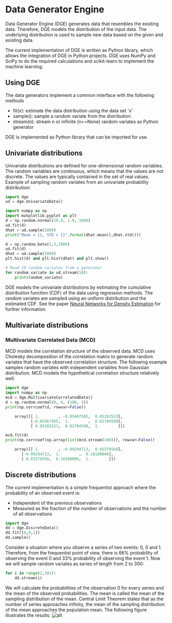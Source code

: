 Data Generator Engine
=====================

Data Generator Engine (DGE) generates data that resembles the existing data. Therefore, DGE models the distribution
of the input data. The underlying distribution is used to sample new data based on the given and existing data.

The current implementation of DGE is written as Python library, which allows the integration of DGE in Python projects.
DGE uses NumPy and SciPy to do the required calculations and scikit-learn to implement the machine learning.

## Using DGE
The data generators implement a common interface with the following methods
* fit(x): estimate the data distribution using the data set 'x'
* sample(): sample a random variate from the distribution
* stream(n): stream n or infinite (n==None) random variates as Python generator

DGE is implemented as Python library that can be imported for use.

## Univariate distributions
Univariate distributions are defined for one-dimensional random variables. The random variables are continuous, which
means that the values are not discrete. The values are typically contained in the set of real values.
Example of sampling random variates from an univariate probability distribution:

```python
import dge
ud = dge.UnivariateData()

import numpy as np
import matplotlib.pyplot as plt
d = np.random.normal(20.0, 1.0, 1000)
ud.fit(d)
dhat = ud.sample(1000)
print("Mean = {}, STD = {}".format(dhat.mean(),dhat.std()))

d = np.random.beta(2,5,1000)
ud.fit(d)
dhat = ud.sample(1000)
plt.hist(d) and plt.hist(dhat) and plt.show()

# Read 10 random variates from a generator
for random_variate in ud.stream(10):
    print(random_variate)
```

DGE models the univariate distributions by estimating the cumulative distribution function (CDF) of the data using
regression methods. The random variates are sampled using an uniform distribution and the estimated CDF. See the paper
[Neural Networks for Density Estimation](http://papers.nips.cc/paper/1624-neural-networks-for-density-estimation.pdf) for further information.

## Multivariate distributions
### Multivariate Correlated Data (MCD)
MCD models the correlation structure of the observed data. MCD uses Cholesky decomposition of the correlation
matrix to generate random variates that have the observed correlation structure. The following example samples
random variates with independent variables from Gaussian distribution. MCD models the hypothetical correlation
structure relatively well.

```python
import dge
import numpy as np
mcd = dge.MultivariateCorrelatedData()
d = np.random.normal(0, 4, (100, 3))
print(np.corrcoef(d, rowvar=False))

    array([[ 1.        , -0.05467565,  0.05282523],
           [-0.05467565,  1.        ,  0.02704508],
           [ 0.05282523,  0.02704508,  1.        ]])

mcd.fit(d)
print(np.corrcoef(np.array(list(mcd.stream(100))), rowvar=False))

    array([[ 1.        , -0.09294713,  0.01578568],
       [-0.09294713,  1.        ,  0.10180806],
       [ 0.01578568,  0.10180806,  1.        ]])

```

## Discrete distributions
The current implementation is a simple frequentist approach where the probability of an observed event is:
* Independent of the previous observations
* Measured as the fraction of the number of observations and the number of all observations
```python
import dge
dd = dge.DiscreteData()
dd.fit([0,0,1])
dd.sample()
```

Consider a situation where you observe a series of two events: 0, 0 and 1. Therefore, from the frequentist point of
view, there is 66% probability of observing the event 0 and 33% probability of observing the event 1. Now we will
sample random variates as series of length from 2 to 300:
```python
for i in range(2,301):
    dd.stream(i)
```

We will calculate the probabilities of the observation 0 for every series and the mean of the observed probabilities.
The mean is called the mean of the sampling distribution of the mean. Central Limit Theorem states that as the number
of series approaches infinity, the mean of the sampling distribution of the mean approaches the population mean. The
following figure illustrates the results:
![alt](https://github.com/nikoreun/data-generator-engine/raw/master/markdown/dge_discrete_example.png)
